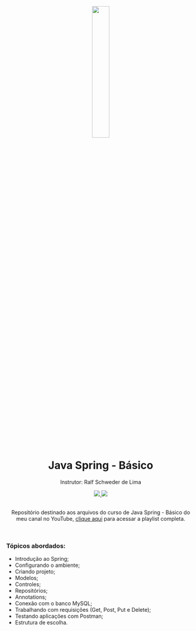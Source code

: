 <div align="center">
  <img src="https://github.com/ralflima/java_spring/blob/master/icone.png" width="30%">
  <h1 style="border-bottom:none">Java Spring - Básico</h1>
  <p>Instrutor: Ralf Schweder de Lima</p>
  
  <a href="https://www.youtube.com/channel/UCtT934GO9Y7hoFPR_vmV5zQ">
     <img src="https://img.shields.io/badge/YouTube-FF0000?style=for-the-badge&logo=youtube&logoColor=white">
  </a>
  
  <a href="https://www.linkedin.com/in/ralf-lima-3b93708a/">
     <img src="https://img.shields.io/badge/LinkedIn-0077B5?style=for-the-badge&logo=linkedin&logoColor=white">
  </a>
  
  <br>
  <br>
  <p>Repositório destinado aos arquivos do curso de Java Spring - Básico do meu canal no YouTube, <a href="https://www.youtube.com/watch?v=OV0nZowEh8M&list=PLWXw8Gu52TRKuape9MF7xySNhw4gGyPLR">clique aqui</a> para acessar a playlist completa.</p>
  <br>
  <div align="justify">
  <h3>Tópicos abordados:</h3>
  
   + Introdução ao Spring;
   + Configurando o ambiente;
   + Criando projeto;
   + Modelos;
   + Controles;
   + Repositórios;
   + Annotations;
   + Conexão com o banco MySQL;
   + Trabalhando com requisições (Get, Post, Put e Delete);
   + Testando aplicações com Postman;
   + Estrutura de escolha.
  </div>
</div>
